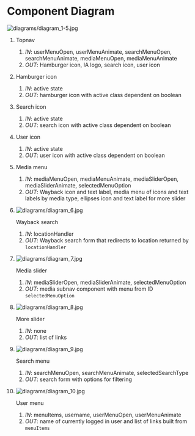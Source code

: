 # Component Diagram

![diagrams/diagram_1-5.jpg](diagrams/diagram_1-5.jpg)

1.
    Topnav
    1. _IN_: userMenuOpen, userMenuAnimate, searchMenuOpen, searchMenuAnimate, mediaMenuOpen, mediaMenuAnimate
    1. _OUT_: Hamburger icon, IA logo, search icon, user icon
1.
    Hamburger icon
    1. _IN_: active state
    1. _OUT_: hamburger icon with active class dependent on boolean
1.
    Search icon
    1. _IN_: active state
    1. _OUT_: search icon with active class dependent on boolean
1.
    User icon
    1. _IN_: active state
    1. _OUT_: user icon with active class dependent on boolean
1.
    Media menu
    1. _IN_: mediaMenuOpen, mediaMenuAnimate, mediaSliderOpen, mediaSliderAnimate, selectedMenuOption
    1. _OUT_: Wayback icon and text label, media menu of icons and text labels by media type, ellipses icon and text label for more slider
1.
    ![diagrams/diagram_6.jpg](diagrams/diagram_6.jpg)

    Wayback search
    1. _IN_: locationHandler
    1. _OUT_: Wayback search form that redirects to location returned by `locationHandler`
1.
    ![diagrams/diagram_7.jpg](diagrams/diagram_7.jpg)

    Media slider
    1. _IN_: mediaSliderOpen, mediaSliderAnimate, selectedMenuOption
    1. _OUT_: media subnav component with menu from ID `selectedMenuOption`
1.
    ![diagrams/diagram_8.jpg](diagrams/diagram_8.jpg)

    More slider
    1. _IN_: none
    1. _OUT_: list of links
1.
    ![diagrams/diagram_9.jpg](diagrams/diagram_9.jpg)

    Search menu
    1. _IN_: searchMenuOpen, searchMenuAnimate, selectedSearchType
    1. _OUT_: search form with options for filtering
1.
    ![diagrams/diagram_10.jpg](diagrams/diagram_10.jpg)

    User menu
    1. _IN_: menuItems, username, userMenuOpen, userMenuAnimate
    1. _OUT_: name of currently logged in user and list of links built from `menuItems`
